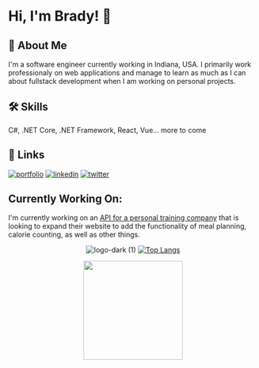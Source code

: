 
# Hi, I'm Brady! 👋


## 🚀 About Me
I'm a software engineer currently working in Indiana, USA. I primarily work professionaly on  web applications and manage to learn as much as I can about fullstack development when I am working on personal projects.


## 🛠 Skills
C#, .NET Core, .NET Framework, React, Vue... more to come


## 🔗 Links
[![portfolio](https://img.shields.io/badge/my_portfolio-000?style=for-the-badge&logo=ko-fi&logoColor=white)](https://github.com/bradyscode)
[![linkedin](https://img.shields.io/badge/linkedin-0A66C2?style=for-the-badge&logo=linkedin&logoColor=white)](https://www.linkedin.com/in/bradystohler)
[![twitter](https://img.shields.io/badge/twitter-1DA1F2?style=for-the-badge&logo=twitter&logoColor=white)](https://twitter.com/bradyscode)


## Currently Working On:
I'm currently working on an [API for a personal training company](https://github.com/bradyscode/calorie-buddy-dot-net) that is looking to expand their website to add the functionality of meal planning, calorie counting, as well as other things.

<div align="center">
  
   ![logo-dark (1)](https://user-images.githubusercontent.com/58865862/169107560-41e8e78b-e5b2-49b1-9858-5a88b907af5d.png)
  [![Top Langs](https://github-readme-stats.vercel.app/api/top-langs/?username=bradyscode&layout=compact)](https://github.com/anuraghazra/github-readme-stats)

</div>


<p align="center">
  <img width="60%" height="100%" style="display:inline;height:200px;width:auto;" align="center" src="https://github-readme-stats.vercel.app/api?username=bradyscode&count_private=true&theme=github_dark&show_icons=true" />
  </p>
